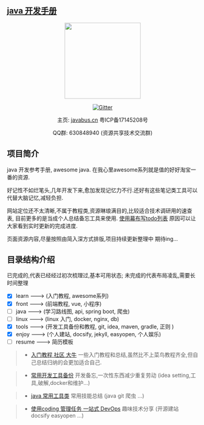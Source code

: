 ## [java 开发手册](https://javastar920905.github.io/mdbook)

<div style="text-align:center">
<p><img src="/_media/logo.png" width="200px;"/></p>

[![Gitter](https://badges.gitter.im/javabus-cn/community.svg)](https://gitter.im/javabus-cn/community?utm_source=badge&utm_medium=badge&utm_campaign=pr-badge)

主页: [javabus.cn](https://javabus.cn)  粤ICP备17145208号
    
<p>QQ群: 630848940 (资源共享技术交流群)</p>
 
    
</div>

## 项目简介

java 开发参考手册, awesome java. 在我心里awesome系列就是值的好好淘宝一番的资源.

好记性不如烂笔头,几年开发下来,愈加发现记忆力不行.还好有这些笔记类工具可以代替大脑记忆,减轻负担.

网站定位还不太清晰,不属于教程类,资源琳琅满目的,比较适合技术调研用的速查表, 目前更多的是当成个人总结备忘工具来使用.
[使用幕布写todo列表](https://mubu.com/doc/1gncEoM4Xo) 原因可以让大家看到实时更新的完成进度.

页面资源内容,尽量按照由简入深方式排版,项目持续更新整理中 期待ing...

## 目录结构介绍
已完成的,代表已经经过初次梳理过,基本可用状态; 未完成的代表布局凌乱,需要长时间整理
- [x] learn     --->  (入门教程, awesome系列)
- [x] front     --->  (前端教程, vue, 小程序)
- [ ] java      --->  (学习路线图, api, spring boot, 爬虫)
- [ ] linux     --->  (linux 入门, docker, nginx, db)
- [x] tools     --->  (开发工具备份和教程, git, idea, maven, gradle, 正则 )
- [x] enjoy     --->  (个人建站, docsify, jekyll, easyopen, 个人娱乐)
- [ ] resume    --->  简历模板 

> * [入门教程 社区 大牛](https://javabus.cn/#/books/learn/1.learn) 一些入门教程和总结,虽然比不上菜鸟教程齐全,但自己总结归纳的会更加适合自己. 

> * [ 常用开发工具备份](https://javabus.cn/#/books/2.tools/1.tools) 开发备忘,一次性东西减少重复劳动 (idea setting,工具,破解,docker和维护...)

> * [ java 常用工具类](https://javabus.cn/#/books/3.java/3.tool)  常用技能总结 (java git 爬虫 ...)

> * [ 使用coding 管理任务 一站式 DevOps](https://javabus.cn/#/books/1.enjoy/2.coding) 趣味技术分享 (开源建站 docsify easyopen ...)




